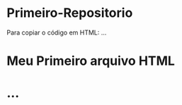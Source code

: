# Primeiro-Repositorio

Para copiar o código em HTML:
...

<html>
<h1> Meu Primeiro  arquivo HTML <h1>
</html>
...
